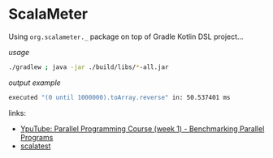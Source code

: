 # ScalaMeter
Using `org.scalameter._` package on top of Gradle Kotlin DSL project...

_usage_

```bash
./gradlew ; java -jar ./build/libs/*-all.jar
```

_output example_

```bash
executed "(0 until 1000000).toArray.reverse" in: 50.537401 ms
```

links:

* [YpuTube: Parallel Programming Course (week 1) - Benchmarking Parallel Programs](https://www.youtube.com/watch?v=AxqeZ-3jSJ4&list=PLOhKADai-veUWo2cEAJ4JfC9Ssaa9Isbl&index=8)
* [scalatest](http://www.scalatest.org/user_guide/writing_your_first_test)

